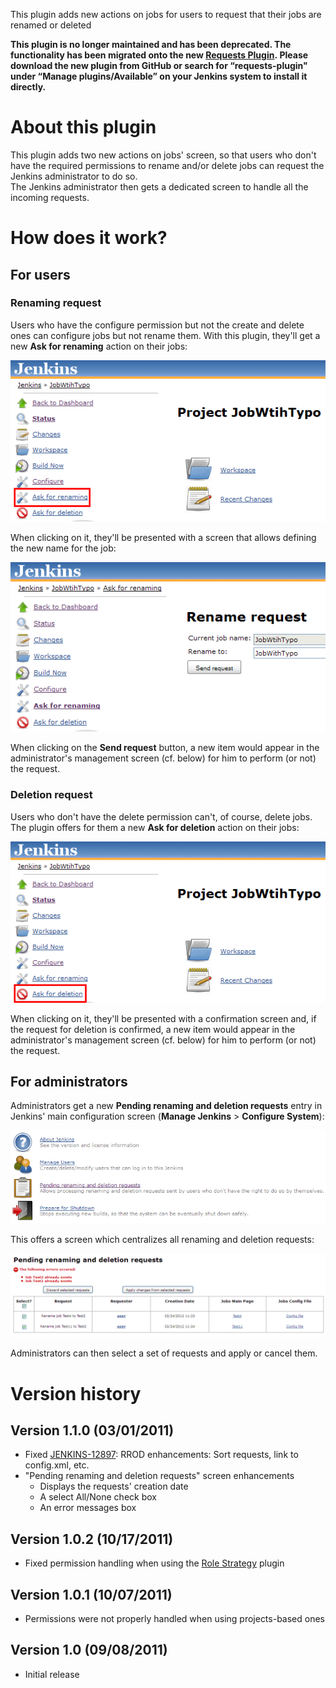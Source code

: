 This plugin adds new actions on jobs for users to request that their
jobs are renamed or deleted

  

  

**This plugin is no longer maintained and has been deprecated. The
functionality has been migrated onto the new [Requests
Plugin](https://wiki.jenkins.io/display/JENKINS/Requests+Plugin). Please
download the new plugin from GitHub or search for “requests-plugin"
under “Manage plugins/Available” on your Jenkins system to install it
directly.**

  

# About this plugin

This plugin adds two new actions on jobs' screen, so that users who
don't have the required permissions to rename and/or delete jobs can
request the Jenkins administrator to do so.  
The Jenkins administrator then gets a dedicated screen to handle all the
incoming requests.

# How does it work?

## For users

### Renaming request

Users who have the configure permission but not the create and delete
ones can configure jobs but not rename them. With this plugin, they'll
get a new **Ask for renaming** action on their jobs:

![](docs/images/ask-renaming-01.png)

When clicking on it, they'll be presented with a screen that allows
defining the new name for the job:

![](docs/images/ask-renaming-02.png)

When clicking on the **Send request** button, a new item would appear in
the administrator's management screen (cf. below) for him to perform (or
not) the request.

### Deletion request

Users who don't have the delete permission can't, of course, delete
jobs. The plugin offers for them a new **Ask for deletion** action on
their jobs:

![](docs/images/ask-deletion-01.png)

When clicking on it, they'll be presented with a confirmation screen
and, if the request for deletion is confirmed, a new item would appear
in the administrator's management screen (cf. below) for him to perform
(or not) the request.

## For administrators

Administrators get a new **Pending renaming and deletion requests**
entry in Jenkins' main configuration screen (**Manage Jenkins** \>
**Configure System**):

![](docs/images/admin-01.png)

This offers a screen which centralizes all renaming and deletion
requests:

![](docs/images/admin-03.png)

Administrators can then select a set of requests and apply or cancel
them.

# Version history

## Version 1.1.0 (03/01/2011)

-   Fixed
    [JENKINS-12897](https://issues.jenkins-ci.org/browse/JENKINS-12897):
    RROD enhancements: Sort requests, link to config.xml, etc.
-   "Pending renaming and deletion requests" screen enhancements
    -   Displays the requests' creation date
    -   A select All/None check box
    -   An error messages box

## Version 1.0.2 (10/17/2011)

-   Fixed permission handling when using the [Role
    Strategy](https://wiki.jenkins.io/display/JENKINS/Role+Strategy+Plugin)
    plugin

## Version 1.0.1 (10/07/2011)

-   Permissions were not properly handled when using projects-based ones

## Version 1.0 (09/08/2011)

-   Initial release
